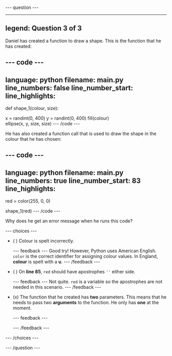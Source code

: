 
--- question ---

---
legend: Question 3 of 3
---

Daniel has created a function to draw a shape. This is the function that he has created:

--- code ---
---
language: python
filename: main.py
line_numbers: false
line_number_start: 
line_highlights: 
---
def shape_1(colour, size):
  
  x = randint(0, 400)
  y = randint(0, 400)
  fill(colour)   
  ellipse(x, y, size, size)
--- /code ---

He has also created a function call that is used to draw the shape in the colour that he has chosen:

--- code ---
---
language: python
filename: main.py
line_numbers: true
line_number_start: 83
line_highlights: 
---
red = color(255, 0, 0)

shape_1(red)
--- /code ---

Why does he get an error message when he runs this code?

--- choices ---

- ( ) 
Colour is spelt incorrectly. 

  --- feedback ---
Good try! However, Python uses American English. `color` is the correct identifier for assigning colour values. In England, **colour** is spelt with a **u**. 
  --- /feedback ---

- ( ) 
On **line 85**, `red` should have apostrophes `''` either side. 

  --- feedback ---
Not quite. `red` is a variable so the apostrophes are not needed in this scenario. 
  --- /feedback ---

- (x) 
The function that he created has **two** parameters. This means that he needs to pass two **arguments** to the function. He only has **one** at the moment. 

  --- feedback ---

  --- /feedback ---

--- /choices ---

--- /question ---
